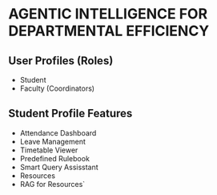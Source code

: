 # AGENTIC INTELLIGENCE FOR DEPARTMENTAL EFFICIENCY

## User Profiles (Roles)
- Student
- Faculty (Coordinators)

## Student Profile Features
- Attendance Dashboard
- Leave Management
- Timetable Viewer
- Predefined Rulebook
- Smart Query Assisstant
- Resources
- RAG for Resources`